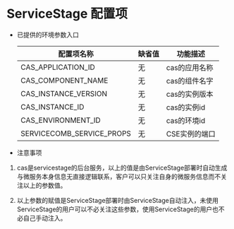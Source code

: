 # ServiceStage 配置项

* 已提供的环境参数入口

  |配置项名称|缺省值|功能描述|
  |---|---|---|
  |CAS_APPLICATION_ID|无|cas的应用名称|
  |CAS_COMPONENT_NAME|无|cas的组件名字|
  |CAS_INSTANCE_VERSION|无|cas的实例版本|
  |CAS_INSTANCE_ID|无|cas的实例id|
  |CAS_ENVIRONMENT_ID|无|cas的环境id|
  |SERVICECOMB_SERVICE_PROPS|无|CSE实例的端口|

* 注意事项
1. cas是servicestage的后台服务，以上的值是由ServiceStage部署时自动生成与微服务本身信息无直接逻辑联系，客户可以只关注自身的微服务信息而不关注以上的参数值。
  
2. 以上参数的赋值是ServiceStage部署时由ServiceStage自动注入，未使用ServiceStage的用户可以不必关注这些参数，使用ServiceStage的用户也不必自己手动注入。
